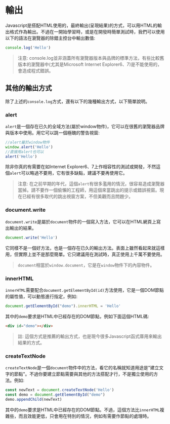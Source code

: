 # 輸出

Javascript是搭配HTML使用的，最終輸出(呈現結果)的方式，可以用HTML的輸出格式作為輸出。不過在一開始學習時，或是在開發時簡單測試時，我們可以使用以下的語法在瀏覽器的除錯主控台中輸出數值:

```js
console.log('Hello')
```

> 注意: console.log並非涵蓋所有瀏覽器版本與品牌的標準方法，有些比較舊版本的瀏覽器中(尤其是Microsoft Internet Explorer6、7)是不能使用的，會造成程式錯誤。

## 其他的輸出方式

除了上述的`console.log`方式，還有以下的幾種輸出方式，以下簡單說明。

### alert

`alert`是一個存在已久的全域方法(屬於window物件)，它可以在很舊的瀏覽器品牌與版本中使用。用它可以跳一個極醜的警告視窗:

```js
//alert屬於window物件
window.alert('Hello')
//直接用alert也可以
alert('Hello')
```

除非你真的有需要在如Internet Explorer6、7上作相容性的測試或開發，不然這個`alert`可以略過不要用，它有很多缺點，建議不要再使用它。

> 注意: 在之前早期的年代，這個`alert`有很多濫用的情況，很容易造成瀏覽器當掉。請不要作一個偷懶的工程師，用這個來當跳出的提示或錯誤視窗。現在已經有很多取代的跳出視窗方案，不但美觀而且問題少。

### document.write

`document.write`是屬於`document`物件的一個寫入方法，它可以在HTML網頁上寫出輸出的結果。

```js
document.write('Hello')
```

它同樣不是一個好方法，也是一個存在已久的輸出方法。表面上雖然看起來就這樣用，但實際上並不是那麼簡單。它只建議用在測試時，真正使用上千萬不要使用。

> `document`相當於`window.document`，它是在`window`物件下的內容物件。

### innerHTML

`innerHTML`需要配合`document.getElementById(id)`方法使用，它是一個DOM節點的屬性值，可以動態進行指定，例如:

```js
document.getElementById("demo").innerHTML = 'Hello'
```

其中的`demo`要求是HTML中已經存在的DOM節點，例如下面這個HTML碼:

```html
<div id="demo"></div>
```

> 註: 這個方式是推薦的輸出方式，也是現今很多Javascript函式庫用來輸出結果的方式。

### createTextNode

`createTextNode`是一個`document`物件中的方法，看它的名稱就知道用途是"建立文字的節點"。不過你要建立節點需要與其他的方法搭配才行，不是獨立使用的方法。例如:

```js
const newText = document.createTextNode('Hello')
const demo = document.getElementById("demo")
demo.appendChild(newText)
```

其中的`demo`要求是HTML中已經存在的DOM節點。不過，這個方法比`innerHTML`複雜些，而且效能更低，只會用在特別的情況，例如有需要作節點的處理時。